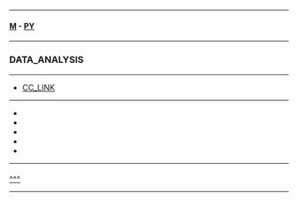 
---

#### [M](https://github.com/ttltrk/TTT/blob/master/menu.md) - [PY](https://github.com/ttltrk/TTT/blob/master/PY/PY.md)

---

### DATA_ANALYSIS

---

* [CC_LINK](https://courses.cognitiveclass.ai/courses/course-v1:CognitiveClass+DA0101EN+v1/course/)

---

* []()
* []()
* []()
* []()
* []()

---

####

[^^^](#DATA_ANALYSIS)

---
